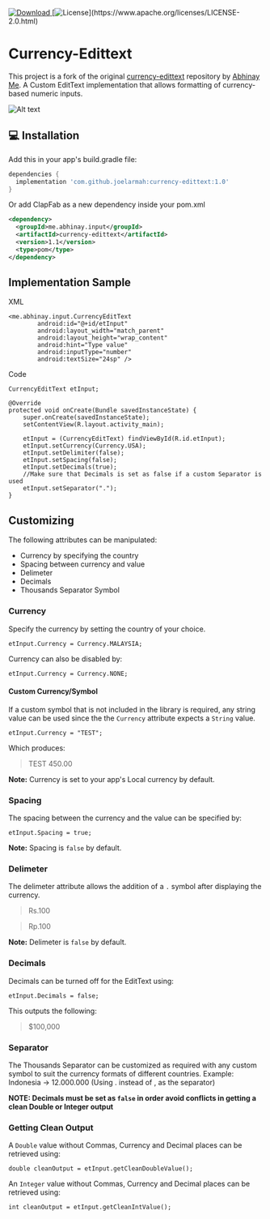 [![Download](https://api.bintray.com/packages/abhinayme/currency-edittext/me.abhinay.input/images/download.svg) ](https://bintray.com/abhinayme/currency-edittext/me.abhinay.input/_latestVersion)
[![License](https://img.shields.io/badge/license-Apache%202-4EB1BA.svg?)](https://www.apache.org/licenses/LICENSE-2.0.html)


# Currency-Edittext
This project is a fork of the original [currency-edittext](https://github.com/AbhinayMe/currency-edittext) repository by [Abhinay Me](https://github.com/AbhinayMe).
A Custom EditText implementation that allows formatting of currency-based numeric inputs.

![Alt text](/samplegif.gif "Currency-Edittext Input Demo")


## 💻 Installation
Add this in your app's build.gradle file:
```groovy
dependencies {
  implementation 'com.github.joelarmah:currency-edittext:1.0'
}
```

Or add ClapFab as a new dependency inside your pom.xml

```xml
<dependency>
  <groupId>me.abhinay.input</groupId>
  <artifactId>currency-edittext</artifactId>
  <version>1.1</version>
  <type>pom</type>
</dependency>
```

## Implementation Sample

XML

```
<me.abhinay.input.CurrencyEditText
        android:id="@+id/etInput"
        android:layout_width="match_parent"
        android:layout_height="wrap_content"
        android:hint="Type value"
        android:inputType="number"
        android:textSize="24sp" />
```

Code

```
CurrencyEditText etInput;

@Override
protected void onCreate(Bundle savedInstanceState) {
    super.onCreate(savedInstanceState);
    setContentView(R.layout.activity_main);

    etInput = (CurrencyEditText) findViewById(R.id.etInput);
    etInput.setCurrency(Currency.USA);
    etInput.setDelimiter(false);
    etInput.setSpacing(false);
    etInput.setDecimals(true);
    //Make sure that Decimals is set as false if a custom Separator is used
    etInput.setSeparator(".");
}
```

## Customizing

The following attributes can be manipulated:

- Currency by specifying the country
- Spacing between currency and value
- Delimeter
- Decimals
- Thousands Separator Symbol

### Currency

Specify the currency by setting the country of your choice.

```
etInput.Currency = Currency.MALAYSIA;
```

Currency can also be disabled by:

```
etInput.Currency = Currency.NONE;
```

#### Custom Currency/Symbol

If a custom symbol that is not included in the library is required, any string value can be used since the the `Currency` attribute expects a `String` value.

```
etInput.Currency = "TEST";
```

Which produces:
>TEST 450.00

**Note:** Currency is set to your app's Local currency by default.

### Spacing

The spacing between the currency and the value can be specified by:

```
etInput.Spacing = true;
```

**Note:** Spacing is `false` by default.

### Delimeter

The delimeter attribute allows the addition of a `.` symbol after displaying the currency.

> Rs.100

> Rp.100

**Note:** Delimeter is `false` by default.

### Decimals

Decimals can be turned off for the EditText using:

```
etInput.Decimals = false;
```

This outputs the following:

> $100,000

### Separator

The Thousands Separator can be customized as required with any custom symbol to suit the currency formats of different countries. Example: Indonesia -> 12.000.000 (Using . instead of , as the separator)

**NOTE: Decimals must be set as `false` in order avoid conflicts in getting a clean Double or Integer output**

### Getting Clean Output

A `Double` value without Commas, Currency and Decimal places can be retrieved using:

`double cleanOutput = etInput.getCleanDoubleValue();`

An `Integer` value without Commas, Currency and Decimal places can be retrieved using:

`int cleanOutput = etInput.getCleanIntValue();`
